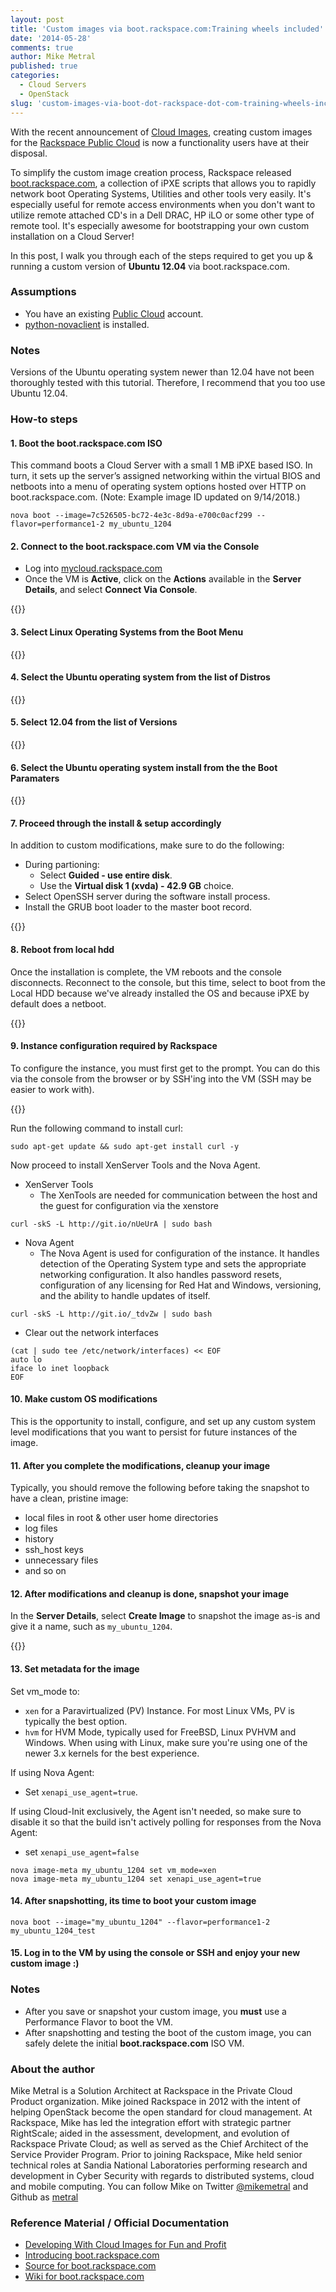 ```yaml
---
layout: post
title: 'Custom images via boot.rackspace.com:Training wheels included'
date: '2014-05-28'
comments: true
author: Mike Metral
published: true
categories:
  - Cloud Servers
  - OpenStack
slug: 'custom-images-via-boot-dot-rackspace-dot-com-training-wheels-included'   
---
```


With the recent announcement of
[Cloud Images](http://www.rackspace.com/cloud/images/), creating custom images
for the [Rackspace Public Cloud](http://www.rackspace.com/cloud/servers)
is now a functionality users have at their disposal.

To simplify the custom image creation process, Rackspace released
[boot.rackspace.com](http://boot.rackspace.com), a collection of iPXE scripts
that allows you to rapidly network boot Operating Systems, Utilities and other
tools very easily. It's especially useful for remote access environments when
you don't want to utilize remote attached CD's in a Dell DRAC, HP iLO or some other
type of remote tool. It's especially awesome for bootstrapping your own custom
installation on a Cloud Server!

<!--more-->

In this post, I walk you through each of the steps required to get you up &
running a custom version of __Ubuntu 12.04__ via boot.rackspace.com.

### Assumptions

* You have an existing [Public Cloud](http://mycloud.rackspace.com) account.
* [python-novaclient](http://www.rackspace.com/knowledge_center/article/installing-python-novaclient-on-linux-and-mac-os) is installed.

### Notes

Versions of the Ubuntu operating system newer than 12.04 have not been thoroughly tested with this tutorial.
Therefore, I recommend that you too use Ubuntu 12.04.

### How-to steps

#### 1. Boot the boot.rackspace.com ISO

This command boots a Cloud Server with a small 1 MB iPXE based ISO. In turn, it
sets up the server’s assigned networking within the virtual BIOS and
netboots into a menu of operating system options hosted over HTTP on
boot.rackspace.com. (Note: Example image ID updated on 9/14/2018.)

```
nova boot --image=7c526505-bc72-4e3c-8d9a-e700c0acf299 --flavor=performance1-2 my_ubuntu_1204
```

#### 2. Connect to the boot.rackspace.com VM via the Console

* Log into [mycloud.rackspace.com](http://mycloud.rackspace.com)
* Once the VM is **Active**, click on the **Actions** available in the **Server
  Details**, and select **Connect Via Console**.

{{<img src="/blog/custom-images-via-boot-dot-rackspace-dot-com-training-wheels-included/connect_via_console.png" title="" alt="">}}

#### 3. Select Linux Operating Systems from the Boot Menu

{{<img src="/blog/custom-images-via-boot-dot-rackspace-dot-com-training-wheels-included/menu.png" title="" alt="">}}

#### 4. Select the Ubuntu operating system from the list of Distros

{{<img src="/blog/custom-images-via-boot-dot-rackspace-dot-com-training-wheels-included/distro.png" title="" alt="">}}

#### 5. Select 12.04 from the list of Versions

{{<img src="/blog/custom-images-via-boot-dot-rackspace-dot-com-training-wheels-included/version.png" title="" alt="">}}

#### 6. Select the Ubuntu operating system install from the the Boot Paramaters

{{<img src="/blog/custom-images-via-boot-dot-rackspace-dot-com-training-wheels-included/params.png" title="" alt="">}}

#### 7. Proceed through the install & setup accordingly

In addition to custom modifications, make sure to do the following:

* During partioning:
  * Select **Guided - use entire disk**.
  * Use the **Virtual disk 1 (xvda) - 42.9 GB** choice.
* Select OpenSSH server during the software install process.
* Install the GRUB boot loader to the master boot record.

{{<img src="/blog/custom-images-via-boot-dot-rackspace-dot-com-training-wheels-included/install.png" title="" alt="">}}

#### 8. Reboot from local hdd

Once the installation is complete, the VM reboots and the console
disconnects. Reconnect to the console, but this time, select to boot
from the Local HDD because we've already installed the OS and because iPXE by
default does a netboot.

{{<img src="/blog/custom-images-via-boot-dot-rackspace-dot-com-training-wheels-included/localboot.png" title="" alt="">}}

#### 9. Instance configuration required by Rackspace

To configure the instance, you must first get to the prompt. You can do
this via the console from the browser or by SSH'ing into the VM (SSH may be easier to work
with).

{{<img src="/blog/custom-images-via-boot-dot-rackspace-dot-com-training-wheels-included/os_console.png" title="" alt="">}}

Run the following command to install curl:

```
sudo apt-get update && sudo apt-get install curl -y
```

Now proceed to install XenServer Tools and the Nova Agent.

* XenServer Tools
    * The XenTools are needed for communication between the host and the guest
      for configuration via the xenstore

```
curl -skS -L http://git.io/nUeUrA | sudo bash
```

* Nova Agent
    * The Nova Agent is used for configuration of the instance. It handles
      detection of the Operating System type and sets the appropriate
      networking configuration. It also handles password resets, configuration
      of any licensing for Red Hat and Windows, versioning, and the ability to
      handle updates of itself.

```
curl -skS -L http://git.io/_tdvZw | sudo bash
```

* Clear out the network interfaces

```
(cat | sudo tee /etc/network/interfaces) << EOF
auto lo
iface lo inet loopback
EOF
```

#### 10. Make custom OS modifications

This is the opportunity to install, configure, and set up any custom system level
modifications that you want to persist for future instances of the image.

#### 11. After you complete the modifications, cleanup your image

Typically, you should remove the following before taking the snapshot
to have a clean, pristine image:

* local files in root & other user home directories
* log files
* history
* ssh_host keys
* unnecessary files
* and so on

#### 12. After modifications and cleanup is done, snapshot your image

In the **Server Details**, select **Create Image** to snapshot the image as-is and
give it a name, such as `my_ubuntu_1204`.

{{<img src="/blog/custom-images-via-boot-dot-rackspace-dot-com-training-wheels-included/create_image.png" title="" alt="">}}

#### 13. Set metadata for the image

Set vm_mode to:

* `xen` for a Paravirtualized (PV) Instance. For most Linux VMs, PV is typically
    the best option.
* `hvm` for HVM Mode, typically used for FreeBSD, Linux PVHVM and Windows. When
    using with Linux, make sure you're using one of the newer 3.x kernels for the
    best experience.

If using Nova Agent:

* Set `xenapi_use_agent=true`.

If using Cloud-Init exclusively, the Agent isn't needed, so make sure to
disable it so that the build isn't actively polling for responses from the Nova
Agent:

* set `xenapi_use_agent=false`

```
nova image-meta my_ubuntu_1204 set vm_mode=xen
nova image-meta my_ubuntu_1204 set xenapi_use_agent=true
```

#### 14. After snapshotting, its time to boot your custom image

```
nova boot --image="my_ubuntu_1204" --flavor=performance1-2 my_ubuntu_1204_test
```

#### 15. Log in to the VM by using the console or SSH and enjoy your new custom image \:)

### Notes

* After you save or snapshot your custom image, you __must__ use a Performance
  Flavor to boot the VM.
* After snapshotting and testing the boot of the custom image, you can safely
  delete the initial **boot.rackspace.com** ISO VM.

### About the author

Mike Metral is a Solution Architect at Rackspace in the Private Cloud Product
organization. Mike joined Rackspace in 2012 with the intent of helping
OpenStack become the open standard for cloud management. At Rackspace, Mike has
led the integration effort with strategic partner RightScale; aided in the
assessment, development, and evolution of Rackspace Private Cloud; as well as
served as the Chief Architect of the Service Provider Program. Prior to joining
Rackspace, Mike held senior technical roles at Sandia National Laboratories
performing research and development in Cyber Security with regards to
distributed systems, cloud and mobile computing. You can follow Mike on Twitter
[@mikemetral](http://twitter.com/mikemetral) and Github as
[metral](http://github.com/metral)

### Reference Material / Official Documentation

* [Developing With Cloud Images for Fun and Profit](https://developer.rackspace.com/blog/announcing-cloud-images.html)
* [Introducing boot.rackspace.com](https://developer.rackspace.com/blog/introducing-boot-dot-rackspace-dot-com.html)
* [Source for boot.rackspace.com](https://github.com/rackerlabs/boot.rackspace.com)
* [Wiki for boot.rackspace.com](https://github.com/rackerlabs/boot.rackspace.com/wiki)
